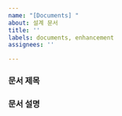 ```yaml
---
name: "[Documents] "
about: 설계 문서
title: ''
labels: documents, enhancement
assignees: ''

---
```


### 문서 제목

### 문서 설명
